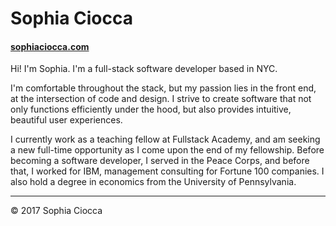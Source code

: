 # Sophia Ciocca

#### [sophiaciocca.com](http://sophiaciocca.com)

Hi! I'm Sophia. I'm a full-stack software developer based in NYC.

I'm comfortable throughout the stack, but my passion lies in the front end, at the intersection of code and design. I strive to create software that not only functions efficiently under the hood, but also provides intuitive, beautiful user experiences.

I currently work as a teaching fellow at Fullstack Academy, and am seeking a new full-time opportunity as I come upon the end of my fellowship. Before becoming a software developer, I served in the Peace Corps, and before that, I worked for IBM, management consulting for Fortune 100 companies. I also hold a degree in economics from the University of Pennsylvania.

---

© 2017 Sophia Ciocca
